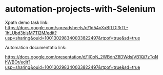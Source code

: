 # automation-projects-with-Selenium
Xpath demo task link:
https://docs.google.com/spreadsheets/d/1d54vXxBfLDI3rTL-1hLUbd3blsM7TI2M/edit?usp=sharing&ouid=100130298340033822497&rtpof=true&sd=true

Automation documentatio link:

https://docs.google.com/presentation/d/1l0oN_2WBdnZ8DWdsjVB1Qi7zTqNhWBOr/edit?usp=sharing&ouid=100130298340033822497&rtpof=true&sd=true


